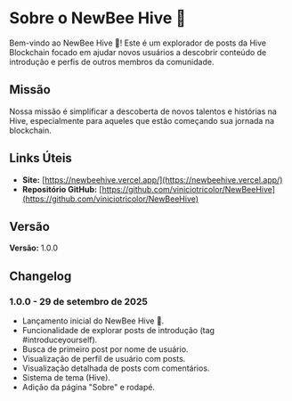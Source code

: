 # Sobre o NewBee Hive 🐝

Bem-vindo ao NewBee Hive 🐝! Este é um explorador de posts da Hive Blockchain focado em ajudar novos usuários a descobrir conteúdo de introdução e perfis de outros membros da comunidade.

## Missão

Nossa missão é simplificar a descoberta de novos talentos e histórias na Hive, especialmente para aqueles que estão começando sua jornada na blockchain.

## Links Úteis

*   **Site:** [https://newbeehive.vercel.app/](https://newbeehive.vercel.app/)
*   **Repositório GitHub:** [https://github.com/viniciotricolor/NewBeeHive](https://github.com/viniciotricolor/NewBeeHive)

## Versão

**Versão:** 1.0.0

## Changelog

### 1.0.0 - 29 de setembro de 2025
*   Lançamento inicial do NewBee Hive 🐝.
*   Funcionalidade de explorar posts de introdução (tag #introduceyourself).
*   Busca de primeiro post por nome de usuário.
*   Visualização de perfil de usuário com posts.
*   Visualização detalhada de posts com comentários.
*   Sistema de tema (Hive).
*   Adição da página "Sobre" e rodapé.